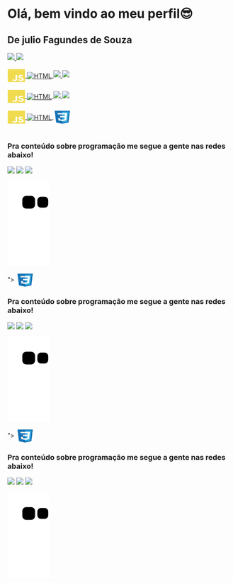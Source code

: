 # Olá, bem vindo ao meu perfil😎
## De julio Fagundes de Souza
<div>
  <a href="https://github.com/Fagndes">
  <img height="180em" src="https://github-readme-stats.vercel.app/api?username=Fagndes&show_icons=true&theme=tokyonight&include_all_commits=true&count_private=true"/>
  <img height="180em" src="https://github-readme-stats.vercel.app/api/top-langs/?username=Fagndes&layout=compact&langs_count=6&theme=tokyonight"/>
</div>
<div style="display: inline_block"><br>
  <a href="https://developer.mozilla.org/pt-BR/docs/Web/JavaScript">
    <img align="center" alt="Js" height="30" width="40" src="https://raw.githubusercontent.com/devicons/devicon/master/icons/javascript/javascript-plain.svg">
  </a>
  <a href="https://developer.mozilla.org/pt-BR/docs/Web/HTML">
    <img align="center" alt="HTML" height="30" width="40" src="# Olá, bem vindo ao meu perfil😎
## De julio Fagundes de Souza
<div>
  <a href="https://github.com/Fagndes">
  <img height="180em" src="https://github-readme-stats.vercel.app/api?username=Fagndes&show_icons=true&theme=tokyonight&include_all_commits=true&count_private=true"/>
  <img height="180em" src="https://github-readme-stats.vercel.app/api/top-langs/?username=Fagndes&layout=compact&langs_count=6&theme=tokyonight"/>
</div>
<div style="display: inline_block"><br>
  <a href="https://developer.mozilla.org/pt-BR/docs/Web/JavaScript">
    <img align="center" alt="Js" height="30" width="40" src="https://raw.githubusercontent.com/devicons/devicon/master/icons/javascript/javascript-plain.svg">
  </a>
  <a href="https://developer.mozilla.org/pt-BR/docs/Web/HTML">
    <img align="center" alt="HTML" height="30" width="40" src="# Olá, bem vindo ao meu perfil😎
## De julio Fagundes de Souza
<div>
  <a href="https://github.com/Fagndes">
  <img height="180em" src="https://github-readme-stats.vercel.app/api?username=Fagndes&show_icons=true&theme=tokyonight&include_all_commits=true&count_private=true"/>
  <img height="180em" src="https://github-readme-stats.vercel.app/api/top-langs/?username=Fagndes&layout=compact&langs_count=6&theme=tokyonight"/>
</div>
<div style="display: inline_block"><br>
  <a href="https://developer.mozilla.org/pt-BR/docs/Web/JavaScript">
    <img align="center" alt="Js" height="30" width="40" src="https://raw.githubusercontent.com/devicons/devicon/master/icons/javascript/javascript-plain.svg">
  </a>
  <a href="https://developer.mozilla.org/pt-BR/docs/Web/HTML">
    <img align="center" alt="HTML" height="30" width="40" src="">
  </a>
  <a href="https://developer.mozilla.org/pt-BR/docs/Web/CSS">
      <img align="center" alt="CSS" height="30" width="40" src="https://raw.githubusercontent.com/devicons/devicon/master/icons/css3/css3-original.svg">
</a>
</div>

 <br>

  ### Pra conteúdo sobre programação me segue a gente nas redes abaixo!

<div>
 <a href="https://www.instagram.com/fagun_dessouza/" target="_blank"><img src="https://img.shields.io/badge/-Instagram-%23E4405F?style=for-the-badge&logo=instagram&logoColor=white" target="_blank"></a> 
  <a href = "fagundeszsousa77@gmail.com"><img src="https://img.shields.io/badge/-Gmail-%23333?style=for-the-badge&logo=gmail&logoColor=white" target="_blank"></a>
  <a href="https://www.linkedin.com/feed/" target="_blank"><img src="https://img.shields.io/badge/-LinkedIn-%230077B5?style=for-the-badge&logo=linkedin&logoColor=white" target="_blank"></a> 

  ![Snake animation](https://github.com/fagndes/fagndes/blob/output/github-contribution-grid-snake.svg)

</div>
">
  </a>
  <a href="https://developer.mozilla.org/pt-BR/docs/Web/CSS">
      <img align="center" alt="CSS" height="30" width="40" src="https://raw.githubusercontent.com/devicons/devicon/master/icons/css3/css3-original.svg">
</a>
</div>

 <br>

  ### Pra conteúdo sobre programação me segue a gente nas redes abaixo!

<div>
 <a href="https://www.instagram.com/fagun_dessouza/" target="_blank"><img src="https://img.shields.io/badge/-Instagram-%23E4405F?style=for-the-badge&logo=instagram&logoColor=white" target="_blank"></a> 
  <a href = "fagundeszsousa77@gmail.com"><img src="https://img.shields.io/badge/-Gmail-%23333?style=for-the-badge&logo=gmail&logoColor=white" target="_blank"></a>
  <a href="https://www.linkedin.com/feed/" target="_blank"><img src="https://img.shields.io/badge/-LinkedIn-%230077B5?style=for-the-badge&logo=linkedin&logoColor=white" target="_blank"></a> 

  ![Snake animation](https://github.com/fagndes/fagndes/blob/output/github-contribution-grid-snake.svg)

</div>
">
  </a>
  <a href="https://developer.mozilla.org/pt-BR/docs/Web/CSS">
      <img align="center" alt="CSS" height="30" width="40" src="https://raw.githubusercontent.com/devicons/devicon/master/icons/css3/css3-original.svg">
</a>
</div>

 <br>

  ### Pra conteúdo sobre programação me segue a gente nas redes abaixo!

<div>
 <a href="https://www.instagram.com/fagun_dessouza/" target="_blank"><img src="https://img.shields.io/badge/-Instagram-%23E4405F?style=for-the-badge&logo=instagram&logoColor=white" target="_blank"></a> 
  <a href = "fagundeszsousa77@gmail.com"><img src="https://img.shields.io/badge/-Gmail-%23333?style=for-the-badge&logo=gmail&logoColor=white" target="_blank"></a>
  <a href="https://www.linkedin.com/feed/" target="_blank"><img src="https://img.shields.io/badge/-LinkedIn-%230077B5?style=for-the-badge&logo=linkedin&logoColor=white" target="_blank"></a> 

  ![Snake animation](https://github.com/fagndes/fagndes/blob/output/github-contribution-grid-snake.svg)

</div>
